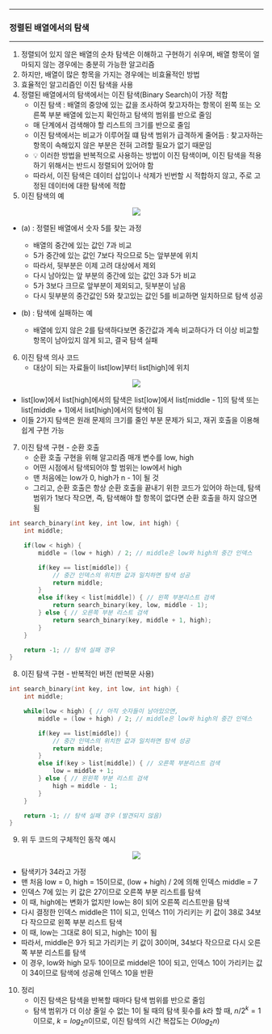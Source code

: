 -----
### 정렬된 배열에서의 탐색
-----
1. 정렬되어 있지 않은 배열의 순차 탐색은 이해하고 구현하기 쉬우며, 배열 항목이 얼마되지 않는 경우에는 충분히 가능한 알고리즘
2. 하지만, 배열이 많은 항목을 가지는 경우에는 비효율적인 방법
3. 효율적인 알고리즘인 이진 탐색을 사용
4. 정렬된 배열에서의 탐색에서는 이진 탐색(Binary Search)이 가장 적합
   - 이진 탐색 : 배열의 중앙에 있는 값을 조사하여 찾고자하는 항목이 왼쪽 또는 오른쪽 부분 배열에 있는지 확인하고 탐색의 범위를 반으로 줄임
   - 매 단계에서 검색해야 할 리스트의 크기를 반으로 줄임
   - 이진 탐색에서는 비교가 이루어질 떄 탐색 범위가 급격하게 줄어듬 : 찾고자하는 항목이 속해있지 않은 부분은 전혀 고려할 필요가 없기 때문임
   - 💡 이러한 방법을 반복적으로 사용하는 방법이 이진 탐색이며, 이진 탐색을 적용하기 위해서는 반드시 정렬되어 있어야 함
   - 따라서, 이진 탐색은 데이터 삽입이나 삭제가 빈번할 시 적합하지 않고, 주로 고정된 데이터에 대한 탐색에 적합
5. 이진 탐색의 예
<div align="center">
<img src="https://github.com/user-attachments/assets/c4e90860-616c-4bde-8b1b-746e2dce3f6e">
</div>

  - (a) : 정렬된 배열에서 숫자 5를 찾는 과정
    + 배열의 중간에 있는 값인 7과 비교
    + 5가 중간에 있는 값인 7보다 작으므로 5는 앞부분에 위치
    + 따라서, 뒷부분은 이제 고려 대상에서 제외
    + 다시 남아있는 앞 부분의 중간에 있는 값인 3과 5가 비교
    + 5가 3보다 크므로 앞부분이 제외되고, 뒷부분이 남음
    + 다시 뒷부분의 중간값인 5와 찾고있는 값인 5를 비교하면 일치하므로 탐색 성공

  - (b) : 탐색에 실패하는 예
    + 배열에 있지 않은 2를 탐색하다보면 중간값과 계속 비교하다가 더 이상 비교할 항목이 남아있지 않게 되고, 결국 탐색 실패

6. 이진 탐색 의사 코드
   - 대상이 되는 자료들이 list[low]부터 list[high]에 위치
<div align="center">
<img src="https://github.com/user-attachments/assets/70c7de1c-ef23-4647-ae33-9c78ddd6efd3">
</div>  

   - list[low]에서 list[high]에서의 탐색은 list[low]에서 list[middle - 1]의 탐색 또는 list[middle + 1]에서 list[high]에서의 탐색이 됨
   - 이들 2가지 탐색은 원래 문제의 크기를 줄인 부분 문제가 되고, 재귀 호출을 이용해 쉽게 구현 가능

7. 이진 탐색 구현 - 순환 호출
   - 순환 호출 구현을 위해 알고리즘 매개 변수를 low, high
   - 어떤 시점에서 탐색되어야 할 범위는 low에서 high
   - 맨 처음에는 low가 0, high가 n - 1이 될 것
   - 그리고, 순환 호출은 항상 순환 호출을 끝내기 위한 코드가 있어야 하는데, 탐색 범위가 1보다 작으면, 즉, 탐색해야 할 항목이 없다면 순환 호출을 하지 않으면 됨
```c
int search_binary(int key, int low, int high) {
    int middle;

    if(low < high) {
        middle = (low + high) / 2; // middle은 low와 high의 중간 인덱스

        if(key == list[middle]) {
            // 중간 인덱스의 위치한 값과 일치하면 탐색 성공
            return middle;
        }
        else if(key < list[middle]) { // 왼쪽 부분리스트 검색
            return search_binary(key, low, middle - 1);
        } else { // 오른쪽 부분 리스트 검색
            return search_binary(key, middle + 1, high);
        }
    }

    return -1; // 탐색 실패 경우
}
```

8. 이진 탐색 구현 - 반복적인 버전 (반복문 사용)
```c
int search_binary(int key, int low, int high) {
    int middle;

    while(low < high) { // 아직 숫자들이 남아있으면,
        middle = (low + high) / 2; // middle은 low와 high의 중간 인덱스

        if(key == list[middle]) {
            // 중간 인덱스의 위치한 값과 일치하면 탐색 성공
            return middle;
        }
        else if(key > list[middle]) { // 오른쪽 부분리스트 검색
            low = middle + 1;
        } else { // 왼왼쪽 부분 리스트 검색
            high = middle - 1;
        }
    }

    return -1; // 탐색 실패 경우 (발견되지 않음)
}
```

9. 위 두 코드의 구체적인 동작 예시
<div align="center">
<img src="https://github.com/user-attachments/assets/24b3fef7-5272-4937-a7fc-ed14c5587989">
</div>

   - 탐색키가 34라고 가정
   - 맨 처음 low = 0, high = 15이므로, (low + high) / 2에 의해 인덱스 middle = 7
   - 인덱스 7에 있는 키 값은 27이므로 오른쪽 부분 리스트를 탐색
   - 이 때, high에는 변화가 없지만 low는 8이 되어 오른쪽 리스트만을 탐색
   - 다시 결정한 인덱스 middle은 11이 되고, 인덱스 11이 가리키는 키 값이 38로 34보다 작으므로 왼쪽 부분 리스트 탐색
   - 이 때, low는 그대로 8이 되고, high는 10이 됨
   - 따라서, middle은 9가 되고 가리키는 키 값이 30이며, 34보다 작으므로 다시 오른쪽 부분 리스트를 탐색
   - 이 경우, low와 high 모두 10이므로 middel은 10이 되고, 인덱스 10이 가리키는 값이 34이므로 탐색에 성공해 인덱스 10을 반환

10. 정리
    - 이진 탐색은 탐색을 반복할 때마다 탐색 범위를 반으로 줄임
    - 탐색 범위가 더 이상 줄일 수 없는 1이 될 때의 탐색 횟수를 $k$라 할 때, $n / 2^{k} = 1$이므로, $k = log_2 n$이므로, 이진 탐색의 시간 복잡도는 $O(log_2 n)$
  
